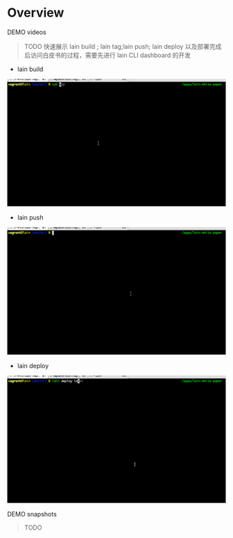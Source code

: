 # Overview

DEMO videos

>TODO 快速展示 lain build ; lain tag;lain push; lain deploy 以及部署完成后访问白皮书的过程，需要先进行 lain CLI dashboard 的开发

- lain build

![](img/licecap-lain-build-1.gif)

- lain push

![](img/licecap-lain-release-1.gif)

- lain deploy

![](img/licecap-lain-deploy-1.gif)

DEMO snapshots

>TODO
